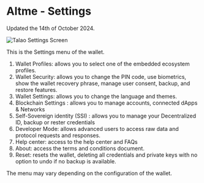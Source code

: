 # Altme - Settings

Updated the 14th of October 2024.

<div class="responsive-container">
  <div class="responsive-image-setting">
    <img src="/img/ssi_screen/altme_settings.png" alt="Talao Settings Screen" style={{ width: '100%', height: 'auto' }} />
  </div>
  <div class="responsive-text-setting">
    <p>This is the Settings menu of the wallet.</p>
    <ol>
      <li>Wallet Profiles: allows you to select one of the embedded ecosystem profiles.</li>
      <li>Wallet Security: allows you to change the PIN code, use biometrics, show the wallet recovery phrase, manage user consent, backup, and restore features.</li>
      <li>Wallet Settings: allows you to change the language and themes.</li>
      <li>Blockchain Settings : allows you to manage accounts, connected dApps & Networks</li>
      <li>Self-Sovereign identity (SSI) : allows you to manage your Decentralized ID, backup or rester credentials</li>
      <li>Developer Mode: allows advanced users to access raw data and protocol requests and responses.</li>
      <li>Help center: access to the help center and FAQs</li>
      <li>About: access the terms and conditions document.</li>
      <li>Reset: resets the wallet, deleting all credentials and private keys with no option to undo if no backup is available.</li>
    </ol>
    <p>The menu may vary depending on the configuration of the wallet.</p>
  </div>
</div>
